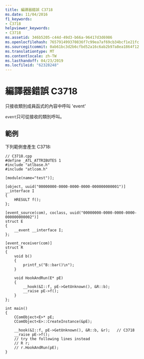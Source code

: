 ```yaml
---
title: 編譯器錯誤 C3718
ms.date: 11/04/2016
f1_keywords:
- C3718
helpviewer_keywords:
- C3718
ms.assetid: 346b5205-c44d-49d3-b66a-96417d3d6986
ms.openlocfilehash: 765791499370836f7c99ea7af69cb34bcf1e21fc
ms.sourcegitcommit: 0ab61bc3d2b6cfbd52a16c6ab2b97a8ea1864f12
ms.translationtype: MT
ms.contentlocale: zh-TW
ms.lasthandoff: 04/23/2019
ms.locfileid: "62328248"
---
```

# <a name="compiler-error-c3718"></a>編譯器錯誤 C3718

只接收類別成員函式的內容中呼叫 'event'

`event`只可從接收的類別呼叫。

## <a name="example"></a>範例

下列範例會產生 C3718:

```
// C3718.cpp
#define _ATL_ATTRIBUTES 1
#include "atlbase.h"
#include "atlcom.h"

[module(name="test")];

[object, uuid("00000000-0000-0000-0000-000000000001")]
__interface I
{
    HRESULT f();
};

[event_source(com), coclass, uuid("00000000-0000-0000-0000-000000000002")]
struct E
{
    __event __interface I;
};

[event_receiver(com)]
struct R
{
    void b()
    {
        printf_s("B::bar()\n");
    }

    void HookAndRun(E* pE)
    {
        __hook(&I::f, pE->GetUnknown(), &R::b);
        __raise pE->f();
    }
};

int main()
{
    CComObject<E>* pE;
    CComObject<E>::CreateInstance(&pE);

    __hook(&I::f, pE->GetUnknown(), &R::b, &r);   // C3718
    __raise pE->f();
    // try the following lines instead
    // R r;
    // r.HookAndRun(pE);
}
```
